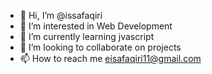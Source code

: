 - 👋 Hi, I’m @issafaqiri
- 👀 I’m interested in Web Development
- 🌱 I’m currently learning jvascript
- 💞️ I’m looking to collaborate on projects
- 📫 How to reach me eisafaqiri11@gmail.com

<!---
issafaqiri/issafaqiri is a ✨ special ✨ repository because its `README.md` (this file) appears on your GitHub profile.
You can click the Preview link to take a look at your changes.
--->
